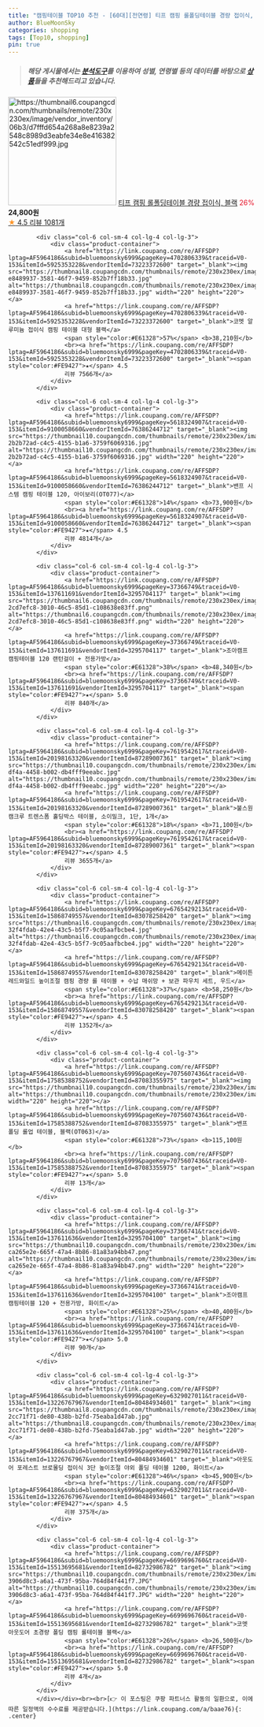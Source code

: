 ```yaml
---
title: "캠핑테이블 TOP10 추천 - [60대][전연령] 티프 캠핑 롤폴딩테이블 경량 접이식, 블랙"
author: BlueMoonSky
categories: shopping
tags: [Top10, shopping]
pin: true
---
```


> ##### 해당 게시물에서는 [**분석도구**](https://itemscout.io/)를 이용하여 **성별**, **연령별** 등의 데이터를 바탕으로 [**상품**](https://link.coupang.com/a/baae76)들을 추천해드리고 있습니다.
<div class="container"><div class="row">
            <div class="col-6 col-sm-4 col-lg-4 col-lg-3">
                <div class="product-container">
                    <a href="https://link.coupang.com/re/AFFSDP?lptag=AF5964186&subid=bluemoonsky6999&pageKey=7460635012&traceid=V0-153&itemId=19445234486&vendorItemId=86556153820" target="_blank"><img src="https://thumbnail6.coupangcdn.com/thumbnails/remote/230x230ex/image/vendor_inventory/06b3/d7fffd654a268a8e8239a2548c8989d3eabfe34e8e416382542c51edf999.jpg" alt="https://thumbnail6.coupangcdn.com/thumbnails/remote/230x230ex/image/vendor_inventory/06b3/d7fffd654a268a8e8239a2548c8989d3eabfe34e8e416382542c51edf999.jpg" width="220" height="220"></a>
                    <a href="https://link.coupang.com/re/AFFSDP?lptag=AF5964186&subid=bluemoonsky6999&pageKey=7460635012&traceid=V0-153&itemId=19445234486&vendorItemId=86556153820" target="_blank">티프 캠핑 롤폴딩테이블 경량 접이식, 블랙</a>
                    <span style="color:#E61328">26%</span> <b>24,800원</b>
                    <br><a href="https://link.coupang.com/re/AFFSDP?lptag=AF5964186&subid=bluemoonsky6999&pageKey=7460635012&traceid=V0-153&itemId=19445234486&vendorItemId=86556153820" target="_blank"><span style="color:#FE9427">★</span> 4.5
                    리뷰 1081개</a>
                </div>
            </div>
            
            <div class="col-6 col-sm-4 col-lg-4 col-lg-3">
                <div class="product-container">
                    <a href="https://link.coupang.com/re/AFFSDP?lptag=AF5964186&subid=bluemoonsky6999&pageKey=4702806339&traceid=V0-153&itemId=5925353228&vendorItemId=73223372600" target="_blank"><img src="https://thumbnail8.coupangcdn.com/thumbnails/remote/230x230ex/image/retail/images/261057182673042-e8489937-3581-46f7-9459-852b7ff18b33.jpg" alt="https://thumbnail8.coupangcdn.com/thumbnails/remote/230x230ex/image/retail/images/261057182673042-e8489937-3581-46f7-9459-852b7ff18b33.jpg" width="220" height="220"></a>
                    <a href="https://link.coupang.com/re/AFFSDP?lptag=AF5964186&subid=bluemoonsky6999&pageKey=4702806339&traceid=V0-153&itemId=5925353228&vendorItemId=73223372600" target="_blank">코멧 알루미늄 접이식 캠핑 테이블 대형 블랙</a>
                    <span style="color:#E61328">57%</span> <b>38,210원</b>
                    <br><a href="https://link.coupang.com/re/AFFSDP?lptag=AF5964186&subid=bluemoonsky6999&pageKey=4702806339&traceid=V0-153&itemId=5925353228&vendorItemId=73223372600" target="_blank"><span style="color:#FE9427">★</span> 4.5
                    리뷰 7566개</a>
                </div>
            </div>
            
            <div class="col-6 col-sm-4 col-lg-4 col-lg-3">
                <div class="product-container">
                    <a href="https://link.coupang.com/re/AFFSDP?lptag=AF5964186&subid=bluemoonsky6999&pageKey=5618324907&traceid=V0-153&itemId=9100058660&vendorItemId=76386244712" target="_blank"><img src="https://thumbnail10.coupangcdn.com/thumbnails/remote/230x230ex/image/retail/images/3819719392075968-2b2b72ad-c4c5-4155-b1a6-3759f6069316.jpg" alt="https://thumbnail10.coupangcdn.com/thumbnails/remote/230x230ex/image/retail/images/3819719392075968-2b2b72ad-c4c5-4155-b1a6-3759f6069316.jpg" width="220" height="220"></a>
                    <a href="https://link.coupang.com/re/AFFSDP?lptag=AF5964186&subid=bluemoonsky6999&pageKey=5618324907&traceid=V0-153&itemId=9100058660&vendorItemId=76386244712" target="_blank">밴프 시스템 캠핑 테이블 120, 아이보리(OT077)</a>
                    <span style="color:#E61328">14%</span> <b>73,900원</b>
                    <br><a href="https://link.coupang.com/re/AFFSDP?lptag=AF5964186&subid=bluemoonsky6999&pageKey=5618324907&traceid=V0-153&itemId=9100058660&vendorItemId=76386244712" target="_blank"><span style="color:#FE9427">★</span> 4.5
                    리뷰 4814개</a>
                </div>
            </div>
            
            <div class="col-6 col-sm-4 col-lg-4 col-lg-3">
                <div class="product-container">
                    <a href="https://link.coupang.com/re/AFFSDP?lptag=AF5964186&subid=bluemoonsky6999&pageKey=37366749&traceid=V0-153&itemId=137611691&vendorItemId=3295704117" target="_blank"><img src="https://thumbnail6.coupangcdn.com/thumbnails/remote/230x230ex/image/retail/images/341830275276084-2cd7efc8-3010-46c5-85d1-c108638e83ff.png" alt="https://thumbnail6.coupangcdn.com/thumbnails/remote/230x230ex/image/retail/images/341830275276084-2cd7efc8-3010-46c5-85d1-c108638e83ff.png" width="220" height="220"></a>
                    <a href="https://link.coupang.com/re/AFFSDP?lptag=AF5964186&subid=bluemoonsky6999&pageKey=37366749&traceid=V0-153&itemId=137611691&vendorItemId=3295704117" target="_blank">조아캠프 캠핑테이블 120 랜턴걸이 + 전용가방</a>
                    <span style="color:#E61328">38%</span> <b>48,340원</b>
                    <br><a href="https://link.coupang.com/re/AFFSDP?lptag=AF5964186&subid=bluemoonsky6999&pageKey=37366749&traceid=V0-153&itemId=137611691&vendorItemId=3295704117" target="_blank"><span style="color:#FE9427">★</span> 5.0
                    리뷰 840개</a>
                </div>
            </div>
            
            <div class="col-6 col-sm-4 col-lg-4 col-lg-3">
                <div class="product-container">
                    <a href="https://link.coupang.com/re/AFFSDP?lptag=AF5964186&subid=bluemoonsky6999&pageKey=7619542617&traceid=V0-153&itemId=20198163320&vendorItemId=87289007361" target="_blank"><img src="https://thumbnail10.coupangcdn.com/thumbnails/remote/230x230ex/image/retail/images/2023/09/25/14/6/19697f97-df4a-4458-b002-db4fff9eeabc.jpg" alt="https://thumbnail10.coupangcdn.com/thumbnails/remote/230x230ex/image/retail/images/2023/09/25/14/6/19697f97-df4a-4458-b002-db4fff9eeabc.jpg" width="220" height="220"></a>
                    <a href="https://link.coupang.com/re/AFFSDP?lptag=AF5964186&subid=bluemoonsky6999&pageKey=7619542617&traceid=V0-153&itemId=20198163320&vendorItemId=87289007361" target="_blank">불스원 캠크루 트렌스폼 홀딩박스 테이블, 소이밀크, 1단, 1개</a>
                    <span style="color:#E61328">18%</span> <b>71,100원</b>
                    <br><a href="https://link.coupang.com/re/AFFSDP?lptag=AF5964186&subid=bluemoonsky6999&pageKey=7619542617&traceid=V0-153&itemId=20198163320&vendorItemId=87289007361" target="_blank"><span style="color:#FE9427">★</span> 4.5
                    리뷰 3655개</a>
                </div>
            </div>
            
            <div class="col-6 col-sm-4 col-lg-4 col-lg-3">
                <div class="product-container">
                    <a href="https://link.coupang.com/re/AFFSDP?lptag=AF5964186&subid=bluemoonsky6999&pageKey=6765429213&traceid=V0-153&itemId=15868749557&vendorItemId=83078258420" target="_blank"><img src="https://thumbnail6.coupangcdn.com/thumbnails/remote/230x230ex/image/retail/images/2438522499658279-32f4fdab-42e4-43c5-b5f7-9c05aafbcbe4.jpg" alt="https://thumbnail6.coupangcdn.com/thumbnails/remote/230x230ex/image/retail/images/2438522499658279-32f4fdab-42e4-43c5-b5f7-9c05aafbcbe4.jpg" width="220" height="220"></a>
                    <a href="https://link.coupang.com/re/AFFSDP?lptag=AF5964186&subid=bluemoonsky6999&pageKey=6765429213&traceid=V0-153&itemId=15868749557&vendorItemId=83078258420" target="_blank">메이튼 레드와일드 높이조절 캠핑 경량 롤 테이블 + 수납 매쉬망 + 보관 파우치 세트, 우드</a>
                    <span style="color:#E61328">37%</span> <b>58,250원</b>
                    <br><a href="https://link.coupang.com/re/AFFSDP?lptag=AF5964186&subid=bluemoonsky6999&pageKey=6765429213&traceid=V0-153&itemId=15868749557&vendorItemId=83078258420" target="_blank"><span style="color:#FE9427">★</span> 4.5
                    리뷰 1352개</a>
                </div>
            </div>
            
            <div class="col-6 col-sm-4 col-lg-4 col-lg-3">
                <div class="product-container">
                    <a href="https://link.coupang.com/re/AFFSDP?lptag=AF5964186&subid=bluemoonsky6999&pageKey=7075607436&traceid=V0-153&itemId=17585388752&vendorItemId=87083355975" target="_blank"><img src="https://thumbnail10.coupangcdn.com/thumbnails/remote/230x230ex/image/vendor_inventory/3f14/a518cd0de758e1e90243877dd6e37a4fae10665da471d3d0d4892b7de8bb.jpeg" alt="https://thumbnail10.coupangcdn.com/thumbnails/remote/230x230ex/image/vendor_inventory/3f14/a518cd0de758e1e90243877dd6e37a4fae10665da471d3d0d4892b7de8bb.jpeg" width="220" height="220"></a>
                    <a href="https://link.coupang.com/re/AFFSDP?lptag=AF5964186&subid=bluemoonsky6999&pageKey=7075607436&traceid=V0-153&itemId=17585388752&vendorItemId=87083355975" target="_blank">밴프 폴딩 롤업 테이블, 블랙(OT063)</a>
                    <span style="color:#E61328">73%</span> <b>115,100원</b>
                    <br><a href="https://link.coupang.com/re/AFFSDP?lptag=AF5964186&subid=bluemoonsky6999&pageKey=7075607436&traceid=V0-153&itemId=17585388752&vendorItemId=87083355975" target="_blank"><span style="color:#FE9427">★</span> 5.0
                    리뷰 13개</a>
                </div>
            </div>
            
            <div class="col-6 col-sm-4 col-lg-4 col-lg-3">
                <div class="product-container">
                    <a href="https://link.coupang.com/re/AFFSDP?lptag=AF5964186&subid=bluemoonsky6999&pageKey=37366741&traceid=V0-153&itemId=137611636&vendorItemId=3295704100" target="_blank"><img src="https://thumbnail10.coupangcdn.com/thumbnails/remote/230x230ex/image/retail/images/340624017701123-ca265e2e-665f-47a4-8b86-81a83a94bb47.png" alt="https://thumbnail10.coupangcdn.com/thumbnails/remote/230x230ex/image/retail/images/340624017701123-ca265e2e-665f-47a4-8b86-81a83a94bb47.png" width="220" height="220"></a>
                    <a href="https://link.coupang.com/re/AFFSDP?lptag=AF5964186&subid=bluemoonsky6999&pageKey=37366741&traceid=V0-153&itemId=137611636&vendorItemId=3295704100" target="_blank">조아캠프 캠핑테이블 120 + 전용가방, 화이트</a>
                    <span style="color:#E61328">25%</span> <b>40,400원</b>
                    <br><a href="https://link.coupang.com/re/AFFSDP?lptag=AF5964186&subid=bluemoonsky6999&pageKey=37366741&traceid=V0-153&itemId=137611636&vendorItemId=3295704100" target="_blank"><span style="color:#FE9427">★</span> 5.0
                    리뷰 90개</a>
                </div>
            </div>
            
            <div class="col-6 col-sm-4 col-lg-4 col-lg-3">
                <div class="product-container">
                    <a href="https://link.coupang.com/re/AFFSDP?lptag=AF5964186&subid=bluemoonsky6999&pageKey=6329027011&traceid=V0-153&itemId=13226767967&vendorItemId=80484934601" target="_blank"><img src="https://thumbnail8.coupangcdn.com/thumbnails/remote/230x230ex/image/retail/images/4098431805556439-2cc71f71-de80-438b-b2fd-75eaba1d47ab.jpg" alt="https://thumbnail8.coupangcdn.com/thumbnails/remote/230x230ex/image/retail/images/4098431805556439-2cc71f71-de80-438b-b2fd-75eaba1d47ab.jpg" width="220" height="220"></a>
                    <a href="https://link.coupang.com/re/AFFSDP?lptag=AF5964186&subid=bluemoonsky6999&pageKey=6329027011&traceid=V0-153&itemId=13226767967&vendorItemId=80484934601" target="_blank">아웃도어 포레스트 브로몰딩 접이식 3단 높이조절 야외 폴딩 테이블 1200, 화이트</a>
                    <span style="color:#E61328">46%</span> <b>45,900원</b>
                    <br><a href="https://link.coupang.com/re/AFFSDP?lptag=AF5964186&subid=bluemoonsky6999&pageKey=6329027011&traceid=V0-153&itemId=13226767967&vendorItemId=80484934601" target="_blank"><span style="color:#FE9427">★</span> 4.5
                    리뷰 375개</a>
                </div>
            </div>
            
            <div class="col-6 col-sm-4 col-lg-4 col-lg-3">
                <div class="product-container">
                    <a href="https://link.coupang.com/re/AFFSDP?lptag=AF5964186&subid=bluemoonsky6999&pageKey=6699696760&traceid=V0-153&itemId=15513695681&vendorItemId=82732986782" target="_blank"><img src="https://thumbnail10.coupangcdn.com/thumbnails/remote/230x230ex/image/retail/images/6430670148763970-3906d8c3-a6a1-473f-95ba-764d84f441f7.JPG" alt="https://thumbnail10.coupangcdn.com/thumbnails/remote/230x230ex/image/retail/images/6430670148763970-3906d8c3-a6a1-473f-95ba-764d84f441f7.JPG" width="220" height="220"></a>
                    <a href="https://link.coupang.com/re/AFFSDP?lptag=AF5964186&subid=bluemoonsky6999&pageKey=6699696760&traceid=V0-153&itemId=15513695681&vendorItemId=82732986782" target="_blank">코멧 아웃도어 초경량 폴딩 캠핑 롤테이블 블랙</a>
                    <span style="color:#E61328">26%</span> <b>26,500원</b>
                    <br><a href="https://link.coupang.com/re/AFFSDP?lptag=AF5964186&subid=bluemoonsky6999&pageKey=6699696760&traceid=V0-153&itemId=15513695681&vendorItemId=82732986782" target="_blank"><span style="color:#FE9427">★</span> 5.0
                    리뷰 4개</a>
                </div>
            </div>
            </div></div><br><br>[👉 이 포스팅은 쿠팡 파트너스 활동의 일환으로, 이에 따른 일정액의 수수료를 제공받습니다.](https://link.coupang.com/a/baae76){: .center}
